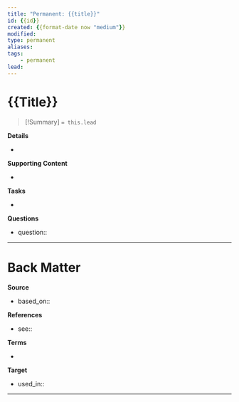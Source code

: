 ```yaml
---
title: "Permanent: {{title}}"
id: {{id}}
created: {{format-date now "medium"}}
modified:
type: permanent
aliases:
tags:
    - permanent
lead:
---
```

# {{Title}}

> [!Summary]
> `= this.lead`

**Details**
<!-- Main content in body of my note  -->
- 

**Supporting Content**
<!-- Supporting content in tail of my note  -->
- 

**Tasks**
<!-- What remains to be done with this note? --> 
- 

**Questions**
<!-- What remains for you to consider? --> 
- question::

---
# Back Matter

**Source**
<!-- Always keep a link to the source- --> 
- based_on::

**References**
<!-- Links to pages not referenced in the content. -->
- see:: 

**Terms**
<!-- Links to definition pages. -->
- 

**Target**
<!-- Link to project note or externaly published content. -->
- used_in::

---
